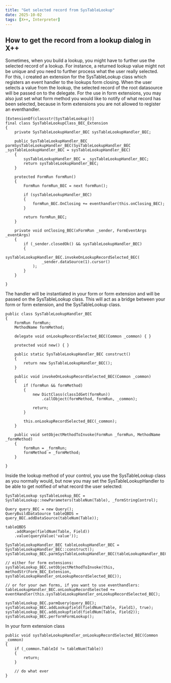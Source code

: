 ```yaml
---
title: "Get selected record from SysTableLookup"
date: 2025-10-02
tags: [X++, Interpreter]
---
```


## How to get the record from a lookup dialog in X++
Sometimes, when you build a lookup, you might have to further use the selected record of a lookup. For instance, a returned lookup value might not be unique and you need to further process what the user really selected.
For this, i created an extension for the SysTableLookup class which registers an event handler to the lookups form closing. When the user selects a value from the lookup, the selected record of the root datasource will be passed on to the delegate.
For the use in form extensions, you may also just set what form method you would like to notify of what record has been selected, because in form extensions you are not allowed to register an eventhandler.


```xpp
[ExtensionOf(classstr(SysTableLookup))]
final class SysTableLookupClass_BEC_Extension
{
    private SysTableLookupHandler_BEC sysTableLookupHandler_BEC;

    public SysTableLookupHandler_BEC parmSysTableLookupHandler_BEC(SysTableLookupHandler_BEC _sysTableLookupHandler_BEC = sysTableLookupHandler_BEC)
    {
        sysTableLookupHandler_BEC = _sysTableLookupHandler_BEC;
        return sysTableLookupHandler_BEC;
    }

    protected FormRun formRun()
    {
        FormRun formRun_BEC = next formRun();

        if (sysTableLookupHandler_BEC)
        {
            formRun_BEC.OnClosing += eventhandler(this.onClosing_BEC);
        }

        return formRun_BEC;
    }

    private void onClosing_BEC(xFormRun _sender, FormEventArgs _eventArgs)
    {
        if (_sender.closedOk() && sysTableLookupHandler_BEC)
        {
            sysTableLookupHandler_BEC.invokeOnLookupRecordSelected_BEC(
                _sender.dataSource(1).cursor()
            );
        }
    }

}
```

The handler will be instantiated in your form or form extension and will be passed on the SysTableLookup class.
This will act as a bridge between your form or form extension, and the SysTableLookup class.

```xpp
public class SysTableLookupHandler_BEC
{
    FormRun formRun;
    MethodName formMethod;

    delegate void onLookupRecordSelected_BEC(Common _common) { }

    protected void new() { }

    public static SysTableLookupHandler_BEC construct()
    {
        return new SysTableLookupHandler_BEC();
    }

    public void invokeOnLookupRecordSelected_BEC(Common _common)
    {
        if (formRun && formMethod)
        {
            new DictClass(classIdGet(formRun))
                .callObject(formMethod, formRun, _common);
         
            return;
        }

        this.onLookupRecordSelected_BEC(_common);
    }

    public void setObjectMethodToInvoke(FormRun _formRun, MethodName _formMethod)
    {
        formRun = _formRun;
        formMethod = _formMethod;
    }

}
```

Inside the lookup method of your control, you use the SysTableLookup class as you normally would, but now you may set the SysTableLookupHandler to be able to get notified of what record the user selected:

```xpp
SysTableLookup sysTableLookup_BEC = SysTableLookup::newParameters(tableNum(Table), _formStringControl);

Query query_BEC = new Query();
QueryBuildDataSource tableQBDS = query_BEC.addDataSource(tableNum(Table));

tableQBDS
    .addRange(fieldNum(Table, Field))
    .value(queryValue('value'));

SysTableLookupHandler_BEC tableLookupHandler_BEC = SysTableLookupHandler_BEC::construct();
sysTableLookup_BEC.parmSysTableLookupHandler_BEC(tableLookupHandler_BEC);

// either for form extensions:
sysTableLookup_BEC.setObjectMethodToInvoke(this, methodStr(Form_BEC_Extension, sysTableLookupHandler_onLookupRecordSelected_BEC));

// or for your own forms, if you want to use eventhandlers:
tableLookupHandler_BEC.onLookupRecordSelected += eventHandler(this.sysTableLookupHandler_onLookupRecordSelected_BEC);

sysTableLookup_BEC.parmQuery(query_BEC);
sysTableLookup_BEC.addLookupfield(fieldNum(Table, Field1), true);
sysTableLookup_BEC.addLookupfield(fieldNum(Table, Field2));
sysTableLookup_BEC.performFormLookup();
```

In your form extension class
```xpp
public void sysTableLookupHandler_onLookupRecordSelected_BEC(Common _common)
{
    if (_common.TableId != tableNum(Table))
    {
        return;
    }

    // do what ever
}  
```




